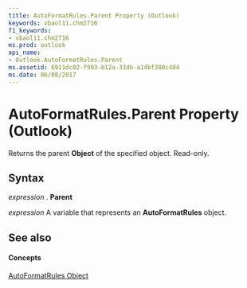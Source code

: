 ```yaml
---
title: AutoFormatRules.Parent Property (Outlook)
keywords: vbaol11.chm2716
f1_keywords:
- vbaol11.chm2716
ms.prod: outlook
api_name:
- Outlook.AutoFormatRules.Parent
ms.assetid: 6911dc02-f993-b12a-33db-a14bf380c484
ms.date: 06/08/2017
---
```



# AutoFormatRules.Parent Property (Outlook)

Returns the parent  **Object** of the specified object. Read-only.


## Syntax

 _expression_ . **Parent**

 _expression_ A variable that represents an **AutoFormatRules** object.


## See also


#### Concepts


[AutoFormatRules Object](Outlook.AutoFormatRules.md)

